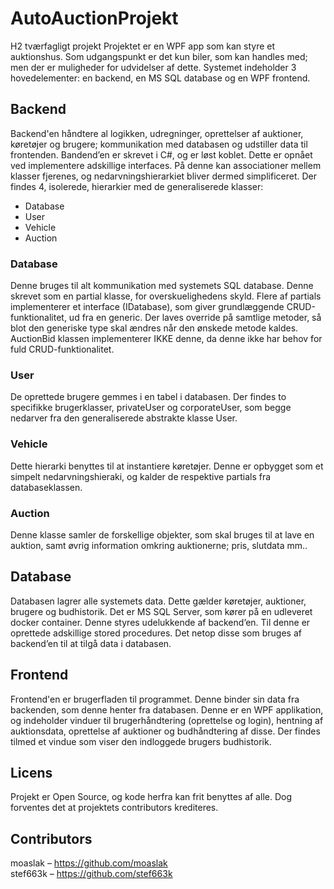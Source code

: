 # AutoAuctionProjekt
H2 tværfagligt projekt
Projektet er en WPF app som kan styre et auktionshus. Som udgangspunkt er det kun biler, som kan handles med; men der er muligheder for udvidelser af dette.
Systemet indeholder 3 hovedelementer: en backend, en MS SQL database og en WPF frontend.
## Backend
Backend'en håndtere al logikken, udregninger, oprettelser af auktioner, køretøjer og brugere; kommunikation med databasen og udstiller data til frontenden.
Bandend’en er skrevet i C#, og er løst koblet. Dette er opnået ved implementere adskillige interfaces. På denne kan associationer mellem klasser fjerenes, og nedarvningshierarkiet bliver dermed simplificeret.
Der findes 4, isolerede, hierarkier med de generaliserede klasser:
* Database
* User
* Vehicle
* Auction
### Database
Denne bruges til alt kommunikation med systemets SQL database. Denne skrevet som en partial klasse, for overskuelighedens skyld. Flere af partials implementerer et interface (IDatabase), som giver grundlæggende CRUD-funktionalitet, ud fra en generic<T>. Der laves override på samtlige metoder, så blot den generiske type skal ændres når den ønskede metode kaldes. 
AuctionBid klassen implementerer IKKE denne, da denne ikke har behov for fuld CRUD-funktionalitet.
### User
De oprettede brugere gemmes i en tabel i databasen. Der findes to specifikke brugerklasser, privateUser og corporateUser, som begge nedarver fra den generaliserede abstrakte klasse User. 
### Vehicle
Dette hierarki benyttes til at instantiere køretøjer. Denne er opbygget som et simpelt nedarvningshieraki, og kalder de respektive partials fra databaseklassen.
### Auction
Denne klasse samler de forskellige objekter, som skal bruges til at lave en auktion, samt øvrig information omkring auktionerne; pris, slutdata mm..



## Database
Databasen lagrer alle systemets data. Dette gælder køretøjer, auktioner, brugere og budhistorik. Det er MS SQL Server, som kører på en udleveret docker container. Denne styres udelukkende af backend’en.
Til denne er oprettede adskillige stored procedures. Det netop disse som bruges af backend’en til at tilgå data i databasen.

## Frontend
Frontend'en er brugerfladen til programmet. Denne binder sin data fra backenden, som denne henter fra databasen. Denne er en WPF applikation, og indeholder vinduer til brugerhåndtering (oprettelse og login), hentning af auktionsdata, oprettelse af auktioner og budhåndtering af disse. Der findes tilmed et vindue som viser den indloggede brugers budhistorik.

## Licens
Projekt er Open Source, og kode herfra kan frit benyttes af alle. Dog forventes det at projektets contributors krediteres.

## Contributors
moaslak – https://github.com/moaslak \
stef663k – https://github.com/stef663k
